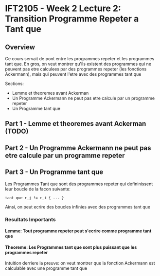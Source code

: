 # IFT2105 - Week 2 Lecture 2: Transition Programme Repeter a Tant que

## Overview

Ce cours servait de pont entre les programmes repeter et les programmes tant que. 
En gros, on veut montrer qu'ils existent des programmes qui ne peuvent pas 
etre calculees par des programmes repeter (les fonctions Ackermann), mais qui peuvent l'etre avec des programmes tant que

Sections:
- Lemme et theoremes avant Ackerman
- Un Programme Ackermann ne peut pas etre calcule par un programme repeter
- Un Programme tant que

## Part 1 - Lemme et theoremes avant Ackerman (TODO)



## Part 2 - Un Programme Ackermann ne peut pas etre calcule par un programme repeter



## Part 3 - Un Programme tant que

Les Programmes Tant que sont des programmes repeter qui defininissent leur boucle de la facon suivante:
```
tant que r_j != r_i { ... }
```
Ainsi, on peut ecrire des boucles infinies avec des programmes tant que

### Resultats Importants

#### Lemme: Tout programme repeter peut s'ecrire comme programme tant que


#### Theoreme: Les Programmes tant que sont plus puissant que les programmes repeter

Intuition derriere la preuve: on veut montrer que la fonction Ackermann est calculable avec une programme tant que
